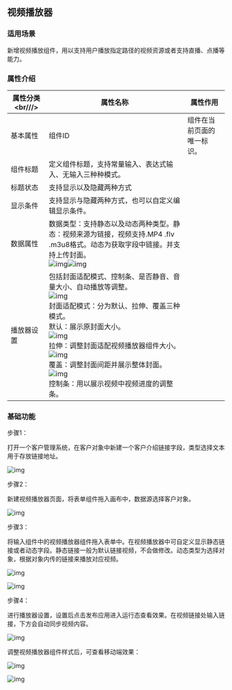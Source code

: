 ## **视频播放器**

### **适用场景**

新增视频播放组件，用以支持用户播放指定路径的视频资源或者支持直播、点播等能力。

### **属性介绍**

| 属性分类<br///> | 属性名称                                                     | 属性作用                   |
| --------------- | ------------------------------------------------------------ | -------------------------- |
| 基本属性        | 组件ID                                                       | 组件在当前页面的唯一标识。 |
| 组件标题        | 定义组件标题，支持常量输入、表达式输入、无输入三种种模式。   |                            |
| 标题状态        | 支持显示以及隐藏两种方式                                     |                            |
| 显示条件        | 支持显示与隐藏两种方式，也可以自定义编辑显示条件。           |                            |
| 数据属性        | 数据类型：支持静态以及动态两种类型。静态：视频来源为链接，视频支持.MP4 .flv .m3u8格式。动态为获取字段中链接。并支持上传封面。<br/>![img](https://qcloudimg.tencent-cloud.cn/raw/65320e9c834e90fdf76eab9a0a105294.png)![img](https://qcloudimg.tencent-cloud.cn/raw/d5700be87a111a2c8086eca0bc80bf9b.png) |                            |
| 播放器设置      | 包括封面适配模式、控制条、是否静音、音量大小、自动播放等调整。<br/>![img](https://qcloudimg.tencent-cloud.cn/raw/405c24ee8e347adcf0b25a52f735d446.png)<br />封面适配模式：分为默认、拉伸、覆盖三种模式。<br />默认：展示原封面大小。<br />![img](https://qcloudimg.tencent-cloud.cn/raw/59a1895db5795472d441405fee585dd5.png)<br />拉伸：调整封面适配视频播放器组件大小。<br />![img](https://qcloudimg.tencent-cloud.cn/raw/7e37890d03166e5363d46c4263e47f27.png)<br />覆盖：调整封面间距并展示整体封面。<br />![img](https://qcloudimg.tencent-cloud.cn/raw/4097cb0d49863257a92b51e85828b69e.png)<br />控制条：用以展示视频中视频进度的调整条。<br /> |                            |

### **基础功能**

步骤1：

打开一个客户管理系统，在客户对象中新建一个客户介绍链接字段，类型选择文本用于存放链接地址。

![img](https://qcloudimg.tencent-cloud.cn/raw/80a8d1d91f8d4ee1075b25c16198b67d.png)

步骤2：

新建视频播放器页面，将表单组件拖入画布中，数据源选择客户对象。

![img](https://qcloudimg.tencent-cloud.cn/raw/9f7d579ed7a2bf90370fc1d5a21ce747.png)

步骤3：

将输入组件中的视频播放器组件拖入表单中。在视频播放器中可自定义显示静态链接或者动态字段。静态链接一般为默认链接视频，不会做修改。动态类型为选择对象，根据对象内传的链接来播放对应视频。

![img](https://qcloudimg.tencent-cloud.cn/raw/0de5674c0542a8b79d3a1cdd28661890.png)

![img](https://qcloudimg.tencent-cloud.cn/raw/89bf2eafc76c1eb0665a3e3566e79532.png)

步骤4：

进行播放器设置，设置后点击发布应用进入运行态查看效果。在视频链接处输入链接，下方会自动同步视频内容。

![img](https://qcloudimg.tencent-cloud.cn/raw/20eda40d1a4abee767c8b9b218b9dd78.png) 

调整视频播放器组件样式后，可查看移动端效果：

![img](https://qcloudimg.tencent-cloud.cn/raw/559f94632f35f012c97ff589fbea57d5.png)

![img](https://qcloudimg.tencent-cloud.cn/raw/8b9769752f6871108363c4cc674a1c64.png)
